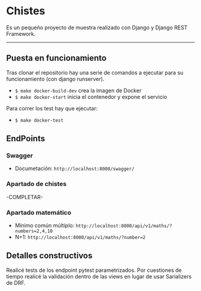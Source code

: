 # Chistes
Es un pequeño proyecto de muestra realizado con Django y Django REST Framework.

---
## Puesta en funcionamiento
Tras clonar el repositorio hay una serie de comandos a ejecutar para su funcionamiento (con django runserver).

- `$ make docker-build-dev` crea la imagen de Docker
- `$ make docker-start` inicia el contenedor y expone el servicio

Para correr los test hay que ejecutar:
- `$ make docker-test`

## EndPoints
### Swagger
- Documetación: `http://localhost:8000/swagger/`

### Apartado de chistes
-COMPLETAR-

### Apartado matemático
- Mínimo común múltiplo: `http://localhost:8000/api/v1/maths/?numbers=2,4,10`
- N+1: `http://localhost:8000/api/v1/maths/?number=2`

## Detalles constructivos

Realicé tests de los endpoint pytest parametrizados.
Por cuestiones de tiempo realicé la validación dentro de las views en lugar de usar Sarializers de DRF.

